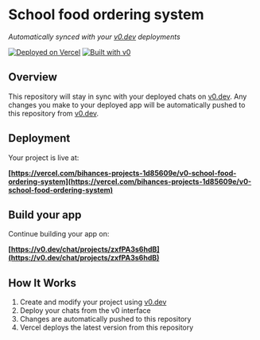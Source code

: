 # School food ordering system

*Automatically synced with your [v0.dev](https://v0.dev) deployments*

[![Deployed on Vercel](https://img.shields.io/badge/Deployed%20on-Vercel-black?style=for-the-badge&logo=vercel)](https://vercel.com/bihances-projects-1d85609e/v0-school-food-ordering-system)
[![Built with v0](https://img.shields.io/badge/Built%20with-v0.dev-black?style=for-the-badge)](https://v0.dev/chat/projects/zxfPA3s6hdB)

## Overview

This repository will stay in sync with your deployed chats on [v0.dev](https://v0.dev).
Any changes you make to your deployed app will be automatically pushed to this repository from [v0.dev](https://v0.dev).

## Deployment

Your project is live at:

**[https://vercel.com/bihances-projects-1d85609e/v0-school-food-ordering-system](https://vercel.com/bihances-projects-1d85609e/v0-school-food-ordering-system)**

## Build your app

Continue building your app on:

**[https://v0.dev/chat/projects/zxfPA3s6hdB](https://v0.dev/chat/projects/zxfPA3s6hdB)**

## How It Works

1. Create and modify your project using [v0.dev](https://v0.dev)
2. Deploy your chats from the v0 interface
3. Changes are automatically pushed to this repository
4. Vercel deploys the latest version from this repository